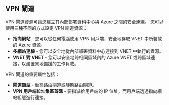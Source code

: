 ## <a name="vpn-gateway"></a>VPN 閘道
VPN 閘道資源可讓您建立其內部部署資料中心與 Azure 之間的安全連線。 您可以使用三種不同的方式設定 VPN 閘道資源：

* **指向網站** - 您可以從任何電腦使用 VPN 用戶端，安全地存取 VNET 中所裝載的 Azure 資源。 
* **多網站連線** - 您可以安全地從內部部署資料中心連接到 VNET 中執行的資源。 
* **VNET 對 VNET** - 您可以安全地跨相同區域內的 Azure VNET 或跨區域連接，以建置異地備援的工作負載。

VPN 閘道的重要屬性包括：

* **閘道類型** - 動態路由閘道或靜態路由閘道。 
* **VPN 用戶端位址集區首碼** - 要指派給用戶端的 IP 位址，而用戶端透過指向網站組態進行連接。

